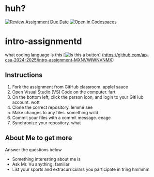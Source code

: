 # huh?
[![Review Assignment Due Date](https://classroom.github.com/assets/deadline-readme-button-22041afd0340ce965d47ae6ef1cefeee28c7c493a6346c4f15d667ab976d596c.svg)](https://classroom.github.com/a/id9nvSAC)
[![Open in Codespaces](https://classroom.github.com/assets/launch-codespace-2972f46106e565e64193e422d61a12cf1da4916b45550586e14ef0a7c637dd04.svg)](https://classroom.github.com/open-in-codespaces?assignment_repo_id=15683074)
# intro-assignmentd 
what coding language is this
[![Is this a button](https://classroom.github.com/assets/deadline-readme-button-22041afd0340ce965d47ae6ef1cefeee28c7c493a6346c4f15d667ab976d596c.svg)] (https://github.com/ap-csa-2024-2025/intro-assignment-MXNVWIWNVNMX)
## Instructions
1. Fork the assignment from GitHub classroom. applel sauce
2. Open Visual Studio (VS) Code on the computer. fart
3. On the bottom left, click the person icon, and login to your GitHub account. wott
4. Clone the correct repository. lemme see
5. Make changes to any files. something wiild
6. Commit your files with a commit message. eeage
7. Synchronize your repository. what

## About Me to get more
Answer the questions below
* Something interesting about me is
* Ask Mr. Vu anything: familiar
* List your sports and extracurriculars you participate in
tring
hmmmm